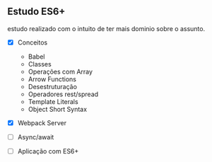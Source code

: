 ## Estudo ES6+
estudo realizado com o intuito de ter mais dominio sobre o assunto.

- [x] Conceitos
    - Babel
    - Classes
    - Operações com Array
    - Arrow Functions
    - Desestruturação
    - Operadores rest/spread
    - Template Literals
    - Object Short Syntax
    
- [x] Webpack Server
- [ ] Async/await
- [ ] Aplicação com ES6+